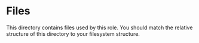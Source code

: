 # Files

This directory contains files used by this role. You should match the relative structure of this directory to your filesystem structure.
